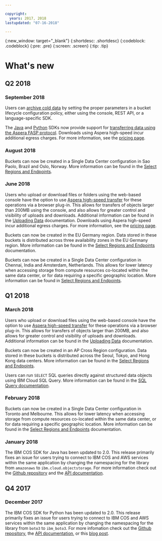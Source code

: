 ```yaml
---

copyright:
  years: 2017, 2018
lastupdated: "07-16-2018"

---
```

{:new_window: target="_blank"}
{:shortdesc: .shortdesc}
{:codeblock: .codeblock}
{:pre: .pre}
{:screen: .screen}
{:tip: .tip}

# What's new
## Q2 2018
### September 2018
Users can [archive cold data](/docs/services/cloud-object-storage/basics/archive.html) by setting the proper parameters in a bucket lifecycle configuration policy, either using the console, REST API, or a language-specific SDK.

The [Java](/docs/services/cloud-object-storage/libraries/java.html) and [Python](/docs/services/cloud-object-storage/libraries/python.html) SDKs now provide support for [transferring data using the Aspera FASP protocol](/docs/services/cloud-object-storage/basics/aspera.html). Downloads using Aspera high-speed incur additional egress charges. For more information, see the [pricing page](https://www.ibm.com/cloud-computing/bluemix/pricing-object-storage).

### August 2018
Buckets can now be created in a Single Data Center configuration in Sao Paolo, Brazil and Oslo, Norway. More information can be found in the [Select Regions and Endpoints](/docs/services/cloud-object-storage/basics/endpoints.html).

### June 2018
Users who upload or download files or folders using the web-based console have the option to use [Aspera high-speed transfer](https://www.ibm.com/cloud/high-speed-data-transfer) for these operations via a browser plug-in.  This allows for transfers of objects larger than 200MB using the console, and also allows for greater control and visibility of uploads and downloads. Additional information can be found in the [Uploading Data](/docs/services/cloud-object-storage/basics/aspera.html) documentation. Downloads using Aspera high-speed incur additional egress charges. For more information, see the [pricing page](https://www.ibm.com/cloud-computing/bluemix/pricing-object-storage).


Buckets can now be created in the EU Germany region. Data stored in these buckets is distributed across three availability zones in the EU Germany region.  More information can be found in the [Select Regions and Endpoints](/docs/services/cloud-object-storage/basics/endpoints.html) documentation.

Buckets can now be created in a Single Data Center configuration in Chennai, India and Amsterdam, Netherlands. This allows for lower latency when accessing storage from compute resources co-located within the same data center, or for data requiring a specific geographic location. More information can be found in [Select Regions and Endpoints](/docs/services/cloud-object-storage/basics/endpoints.html).

## Q1 2018
### March 2018
Users who upload or download files using the web-based console have the option to use [Aspera high-speed transfer](https://www.ibm.com/cloud/high-speed-data-transfer) for these operations via a browser plug-in.  This allows for transfers of objects larger than 200MB, and also allows for greater control and visibility of uploads and downloads. Additional information can be found in the [Uploading Data](/docs/services/cloud-object-storage/basics/aspera.html) documentation.

Buckets can now be created in an AP Cross Region configuration. Data stored in these buckets is distributed across the Seoul, Tokyo, and Hong Kong data centers.  More information can be found in the [Select Regions and Endpoints](/docs/services/cloud-object-storage/basics/endpoints.html).

Users can run `SELECT` SQL queries directly against structured data objects using IBM Cloud SQL Query.  More information can be found in the [SQL Query documentation](/docs/services/sql-query/sql-query.html).

### February 2018
Buckets can now be created in a Single Data Center configuration in Toronto and Melbourne.  This allows for lower latency when accessing storage from compute resources co-located within the same data center, or for data requiring a specific geographic location. More information can be found in the [Select Regions and Endpoints](/docs/services/cloud-object-storage/basics/endpoints.html) documentation.

### January 2018
The IBM COS SDK for Java has been updated to 2.0. This release primarily fixes an issue for users trying to connect to IBM COS and AWS services within the same application by changing the namespacing for the library from `amazonaws` to `ibm.cloud.objectstorage`. For more information check out the [Github repository](https://github.com/IBM/ibm-cos-sdk-java) and the [API documentation](https://ibm.github.io/ibm-cos-sdk-java).

## Q4 2017

### December 2017
The IBM COS SDK for Python has been updated to 2.0.  This release primarily fixes an issue for users trying to connect to IBM COS and AWS services within the same application by changing the namespacing for the library from `boto3` to `ibm_boto3`.  For more infomation check out the [Github repository](https://github.com/IBM/ibm-cos-sdk-python), the [API documentation](https://ibm.github.io/ibm-cos-sdk-python), or this [blog post](https://www.ibm.com/blogs/bluemix/2017/11/ibm-cloud-object-storage-enhancements-help-companies-better-manage-access-data-app-development-analytics/).
